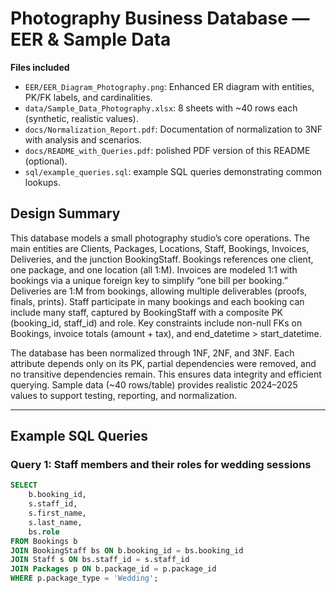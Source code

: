# Photography Business Database — EER & Sample Data

**Files included**  
- `EER/EER_Diagram_Photography.png`: Enhanced ER diagram with entities, PK/FK labels, and cardinalities.  
- `data/Sample_Data_Photography.xlsx`: 8 sheets with ~40 rows each (synthetic, realistic values).  
- `docs/Normalization_Report.pdf`: Documentation of normalization to 3NF with analysis and scenarios.  
- `docs/README_with_Queries.pdf`: polished PDF version of this README (optional).  
- `sql/example_queries.sql`: example SQL queries demonstrating common lookups.

## Design Summary
This database models a small photography studio’s core operations. The main entities are Clients, Packages, Locations, Staff, Bookings, Invoices, Deliveries, and the junction BookingStaff. Bookings references one client, one package, and one location (all 1:M). Invoices are modeled 1:1 with bookings via a unique foreign key to simplify “one bill per booking.” Deliveries are 1:M from bookings, allowing multiple deliverables (proofs, finals, prints). Staff participate in many bookings and each booking can include many staff, captured by BookingStaff with a composite PK (booking_id, staff_id) and role. Key constraints include non-null FKs on Bookings, invoice totals (amount + tax), and end_datetime > start_datetime.

The database has been normalized through 1NF, 2NF, and 3NF. Each attribute depends only on its PK, partial dependencies were removed, and no transitive dependencies remain. This ensures data integrity and efficient querying. Sample data (~40 rows/table) provides realistic 2024–2025 values to support testing, reporting, and normalization.

---

## Example SQL Queries

### Query 1: Staff members and their roles for wedding sessions
```sql
SELECT 
    b.booking_id,
    s.staff_id,
    s.first_name,
    s.last_name,
    bs.role
FROM Bookings b
JOIN BookingStaff bs ON b.booking_id = bs.booking_id
JOIN Staff s ON bs.staff_id = s.staff_id
JOIN Packages p ON b.package_id = p.package_id
WHERE p.package_type = 'Wedding';
